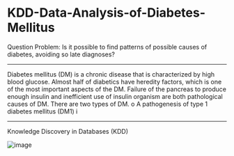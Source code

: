 # KDD-Data-Analysis-of-Diabetes-Mellitus

Question Problem: Is it possible to find patterns of possible causes of diabetes, avoiding
so late diagnoses?


---
Diabetes mellitus (DM) is a chronic disease that is characterized by high blood glucose.
Almost half of diabetics have heredity factors, which is one of the most
important aspects of the DM. Failure of the pancreas to produce enough insulin and inefficient use of
insulin organism are both pathological causes of DM. There are two types of DM. o A
pathogenesis of type 1 diabetes mellitus (DM1) i


---
Knowledge Discovery in Databases (KDD)

![image](https://user-images.githubusercontent.com/72497559/116753143-8ac6be00-a9fe-11eb-91e2-6a62212dec28.png)
